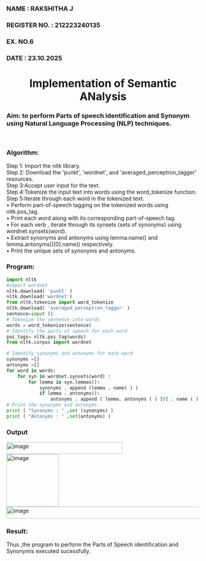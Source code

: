 <H3>NAME : RAKSHITHA J</H3>
<H3>REGISTER NO. : 212223240135</H3>
<H3>EX. NO.6</H3>
<H3>DATE : 23.10.2025</H3>
<H1 ALIGN =CENTER>Implementation of Semantic ANalysis</H1>
<H3>Aim: to perform Parts of speech identification and Synonym using Natural Language Processing (NLP) techniques. </H3> 
 <BR>
<h3>Algorithm:</h3>
Step 1: Import the nltk library.<br>
Step 2: Download the 'punkt', 'wordnet', and 'averaged_perceptron_tagger' resources.<br>
Step 3:Accept user input for the text.<br>
Step 4:Tokenize the input text into words using the word_tokenize function.<br>
Step 5:Iterate through each word in the tokenized text.<br>
•	Perform part-of-speech tagging on the tokenized words using nltk.pos_tag.<br>
•	Print each word along with its corresponding part-of-speech tag.<br>
•	For each verb , iterate through its synsets (sets of synonyms) using wordnet.synsets(word).<br>
•	Extract synonyms and antonyms using lemma.name() and lemma.antonyms()[0].name() respectively.<br>
•	Print the unique sets of synonyms and antonyms.

<H3>Program:</H3>

```python
import nltk
#import wordnet
nltk.download( 'punkt' )
nltk.download('wordnet')
from nltk.tokenize import word_tokenize
nltk.download( 'averaged_perceptron_tagger' )
sentence=input ()
# Tokenize the sentence into words
words = word_tokenize(sentence)
# Identify the parts of speech for each word
pos_tags= nltk.pos_tag(words)
from nltk.corpus import wordnet

# Identify synonyms and antonyms for each word
synonyms =[]
antonyms =[]
for word in words:
	for syn in wordnet.synsets(word) :
		for lemma in syn.lemmas():
			synonyms . append (lemma . name( ) )
			if lemma . antonyms():
				antonyms . append ( lemma. antonyms ( ) [0] . name ( ) )
# Print the synonyms and antonyms
print ( "Synonyms : " ,set (synonyms) )
print ( "Antonyms : " ,set(antonyms) )
```

<H3>Output</H3>

<img width="303" height="31" alt="image" src="https://github.com/user-attachments/assets/4750aed8-06ed-4a0d-8fe1-7c87398f04a7" />
<BR>
<img width="137" height="137" alt="image" src="https://github.com/user-attachments/assets/806aa0f9-0f7f-49de-9495-4232b909dc3f" />
<BR>
<img width="685" height="31" alt="image" src="https://github.com/user-attachments/assets/5028423f-4aac-4893-8f66-6c204cf725ca" />


<H3>Result:</H3>
Thus ,the program to perform the Parts of Speech identification and Synonymis executed sucessfully.
